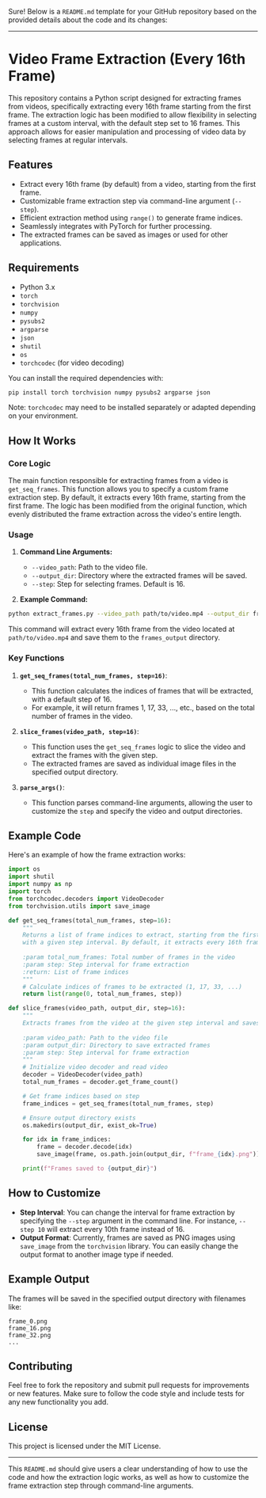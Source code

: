 Sure! Below is a `README.md` template for your GitHub repository based on the provided details about the code and its changes:

---

# Video Frame Extraction (Every 16th Frame)

This repository contains a Python script designed for extracting frames from videos, specifically extracting every 16th frame starting from the first frame. The extraction logic has been modified to allow flexibility in selecting frames at a custom interval, with the default step set to 16 frames. This approach allows for easier manipulation and processing of video data by selecting frames at regular intervals.

## Features
- Extract every 16th frame (by default) from a video, starting from the first frame.
- Customizable frame extraction step via command-line argument (`--step`).
- Efficient extraction method using `range()` to generate frame indices.
- Seamlessly integrates with PyTorch for further processing.
- The extracted frames can be saved as images or used for other applications.

## Requirements
- Python 3.x
- `torch`
- `torchvision`
- `numpy`
- `pysubs2`
- `argparse`
- `json`
- `shutil`
- `os`
- `torchcodec` (for video decoding)

You can install the required dependencies with:

```bash
pip install torch torchvision numpy pysubs2 argparse json
```

Note: `torchcodec` may need to be installed separately or adapted depending on your environment.

## How It Works

### Core Logic

The main function responsible for extracting frames from a video is `get_seq_frames`. This function allows you to specify a custom frame extraction step. By default, it extracts every 16th frame, starting from the first frame. The logic has been modified from the original function, which evenly distributed the frame extraction across the video's entire length.

### Usage

1. **Command Line Arguments:**
   - `--video_path`: Path to the video file.
   - `--output_dir`: Directory where the extracted frames will be saved.
   - `--step`: Step for selecting frames. Default is 16.

2. **Example Command:**

```bash
python extract_frames.py --video_path path/to/video.mp4 --output_dir frames_output --step 16
```

This command will extract every 16th frame from the video located at `path/to/video.mp4` and save them to the `frames_output` directory.

### Key Functions
1. **`get_seq_frames(total_num_frames, step=16)`**:
   - This function calculates the indices of frames that will be extracted, with a default step of 16. 
   - For example, it will return frames 1, 17, 33, ..., etc., based on the total number of frames in the video.

2. **`slice_frames(video_path, step=16)`**:
   - This function uses the `get_seq_frames` logic to slice the video and extract the frames with the given step. 
   - The extracted frames are saved as individual image files in the specified output directory.

3. **`parse_args()`**:
   - This function parses command-line arguments, allowing the user to customize the `step` and specify the video and output directories.

## Example Code

Here's an example of how the frame extraction works:

```python
import os
import shutil
import numpy as np
import torch
from torchcodec.decoders import VideoDecoder
from torchvision.utils import save_image

def get_seq_frames(total_num_frames, step=16):
    """
    Returns a list of frame indices to extract, starting from the first frame
    with a given step interval. By default, it extracts every 16th frame.
    
    :param total_num_frames: Total number of frames in the video
    :param step: Step interval for frame extraction
    :return: List of frame indices
    """
    # Calculate indices of frames to be extracted (1, 17, 33, ...)
    return list(range(0, total_num_frames, step))

def slice_frames(video_path, output_dir, step=16):
    """
    Extracts frames from the video at the given step interval and saves them as images.
    
    :param video_path: Path to the video file
    :param output_dir: Directory to save extracted frames
    :param step: Step interval for frame extraction
    """
    # Initialize video decoder and read video
    decoder = VideoDecoder(video_path)
    total_num_frames = decoder.get_frame_count()

    # Get frame indices based on step
    frame_indices = get_seq_frames(total_num_frames, step)

    # Ensure output directory exists
    os.makedirs(output_dir, exist_ok=True)

    for idx in frame_indices:
        frame = decoder.decode(idx)
        save_image(frame, os.path.join(output_dir, f"frame_{idx}.png"))

    print(f"Frames saved to {output_dir}")
```

## How to Customize

- **Step Interval**: You can change the interval for frame extraction by specifying the `--step` argument in the command line. For instance, `--step 10` will extract every 10th frame instead of 16.
- **Output Format**: Currently, frames are saved as PNG images using `save_image` from the `torchvision` library. You can easily change the output format to another image type if needed.

## Example Output

The frames will be saved in the specified output directory with filenames like:

```
frame_0.png
frame_16.png
frame_32.png
...
```

## Contributing

Feel free to fork the repository and submit pull requests for improvements or new features. Make sure to follow the code style and include tests for any new functionality you add.

## License

This project is licensed under the MIT License.

---

This `README.md` should give users a clear understanding of how to use the code and how the extraction logic works, as well as how to customize the frame extraction step through command-line arguments.
